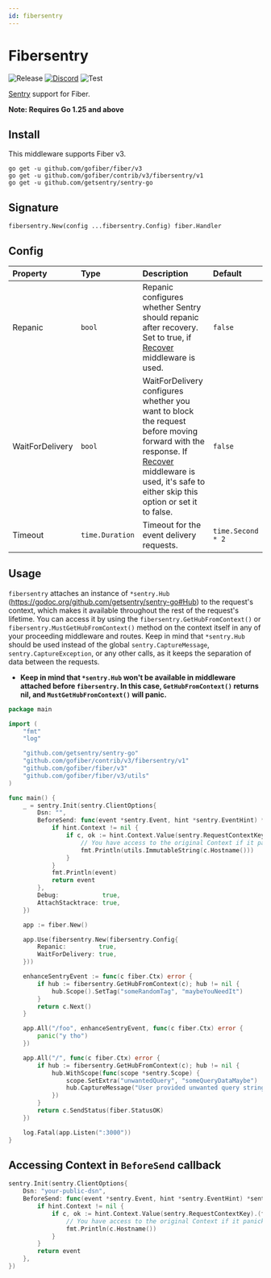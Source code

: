 ```yaml
---
id: fibersentry
---
```


# Fibersentry

![Release](https://img.shields.io/github/v/tag/gofiber/contrib?filter=fibersentry*)
[![Discord](https://img.shields.io/discord/704680098577514527?style=flat&label=%F0%9F%92%AC%20discord&color=00ACD7)](https://gofiber.io/discord)
![Test](https://github.com/gofiber/contrib/workflows/Test%20fibersentry/badge.svg)

[Sentry](https://sentry.io/) support for Fiber.

**Note: Requires Go 1.25 and above**

## Install

This middleware supports Fiber v3.

```
go get -u github.com/gofiber/fiber/v3
go get -u github.com/gofiber/contrib/v3/fibersentry/v1
go get -u github.com/getsentry/sentry-go
```

## Signature

```
fibersentry.New(config ...fibersentry.Config) fiber.Handler
```

## Config

| Property        | Type            | Description                                                                                                                                                                                                                                                          | Default           |
| :-------------- | :-------------- | :------------------------------------------------------------------------------------------------------------------------------------------------------------------------------------------------------------------------------------------------------------------- | :---------------- |
| Repanic         | `bool`          | Repanic configures whether Sentry should repanic after recovery. Set to true, if [Recover](https://github.com/gofiber/fiber/tree/master/middleware/recover) middleware is used.                                                                                      | `false`           |
| WaitForDelivery | `bool`          | WaitForDelivery configures whether you want to block the request before moving forward with the response. If [Recover](https://github.com/gofiber/fiber/tree/master/middleware/recover) middleware is used, it's safe to either skip this option or set it to false. | `false`           |
| Timeout         | `time.Duration` | Timeout for the event delivery requests.                                                                                                                                                                                                                             | `time.Second * 2` |

## Usage

`fibersentry` attaches an instance of `*sentry.Hub` (https://godoc.org/github.com/getsentry/sentry-go#Hub) to the request's context, which makes it available throughout the rest of the request's lifetime.
You can access it by using the `fibersentry.GetHubFromContext()` or `fibersentry.MustGetHubFromContext()` method on the context itself in any of your proceeding middleware and routes.
Keep in mind that `*sentry.Hub` should be used instead of the global `sentry.CaptureMessage`, `sentry.CaptureException`, or any other calls, as it keeps the separation of data between the requests.

- **Keep in mind that `*sentry.Hub` won't be available in middleware attached before `fibersentry`. In this case, `GetHubFromContext()` returns nil, and `MustGetHubFromContext()` will panic.**

```go
package main

import (
	"fmt"
	"log"

	"github.com/getsentry/sentry-go"
	"github.com/gofiber/contrib/v3/fibersentry/v1"
	"github.com/gofiber/fiber/v3"
	"github.com/gofiber/fiber/v3/utils"
)

func main() {
	_ = sentry.Init(sentry.ClientOptions{
		Dsn: "",
		BeforeSend: func(event *sentry.Event, hint *sentry.EventHint) *sentry.Event {
			if hint.Context != nil {
				if c, ok := hint.Context.Value(sentry.RequestContextKey).(fiber.Ctx); ok {
					// You have access to the original Context if it panicked
					fmt.Println(utils.ImmutableString(c.Hostname()))
				}
			}
			fmt.Println(event)
			return event
		},
		Debug:            true,
		AttachStacktrace: true,
	})

	app := fiber.New()

	app.Use(fibersentry.New(fibersentry.Config{
		Repanic:         true,
		WaitForDelivery: true,
	}))

	enhanceSentryEvent := func(c fiber.Ctx) error {
		if hub := fibersentry.GetHubFromContext(c); hub != nil {
			hub.Scope().SetTag("someRandomTag", "maybeYouNeedIt")
		}
		return c.Next()
	}

	app.All("/foo", enhanceSentryEvent, func(c fiber.Ctx) error {
		panic("y tho")
	})

	app.All("/", func(c fiber.Ctx) error {
		if hub := fibersentry.GetHubFromContext(c); hub != nil {
			hub.WithScope(func(scope *sentry.Scope) {
				scope.SetExtra("unwantedQuery", "someQueryDataMaybe")
				hub.CaptureMessage("User provided unwanted query string, but we recovered just fine")
			})
		}
		return c.SendStatus(fiber.StatusOK)
	})

	log.Fatal(app.Listen(":3000"))
}
```

## Accessing Context in `BeforeSend` callback

```go
sentry.Init(sentry.ClientOptions{
	Dsn: "your-public-dsn",
	BeforeSend: func(event *sentry.Event, hint *sentry.EventHint) *sentry.Event {
		if hint.Context != nil {
			if c, ok := hint.Context.Value(sentry.RequestContextKey).(fiber.Ctx); ok {
				// You have access to the original Context if it panicked
				fmt.Println(c.Hostname())
			}
		}
		return event
	},
})
```
